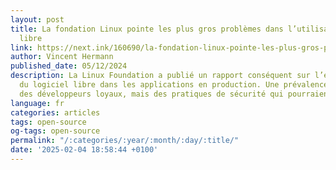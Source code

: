 ```yaml
---
layout: post
title: La fondation Linux pointe les plus gros problèmes dans l’utilisation du logiciel
  libre
link: https://next.ink/160690/la-fondation-linux-pointe-les-plus-gros-problemes-dans-lutilisation-du-logiciel-libre
author: Vincent Hermann
published_date: 05/12/2024
description: La Linux Foundation a publié un rapport conséquent sur l’état de l’utilisation
  du logiciel libre dans les applications en production. Une prévalence importante,
  des développeurs loyaux, mais des pratiques de sécurité qui pourraient être améliorées.
language: fr
categories: articles
tags: open-source
og-tags: open-source
permalink: "/:categories/:year/:month/:day/:title/"
date: '2025-02-04 18:58:44 +0100'
---
```

